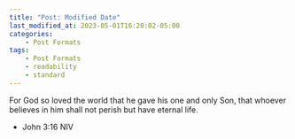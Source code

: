 ```yaml
---
title: "Post: Modified Date"
last_modified_at: 2023-05-01T16:20:02-05:00
categories:
    - Post Formats
tags:
    - Post Formats
    - readability
    - standard
---
```


For God so loved the world that he gave 
his one and only Son, that whoever believes 
in him shall not perish but have eternal life.
- John 3:16 NIV
